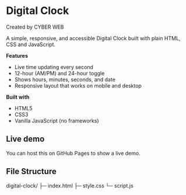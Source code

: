 # Digital Clock
Created by CYBER WEB 

A simple, responsive, and accessible Digital Clock built with plain HTML, CSS and JavaScript.

**Features**
- Live time updating every second
- 12-hour (AM/PM) and 24-hour toggle
- Shows hours, minutes, seconds, and date
- Responsive layout that works on mobile and desktop

**Built with**
- HTML5
- CSS3
- Vanilla JavaScript (no frameworks)

## Live demo
You can host this on GitHub Pages to show a live demo.

## File Structure
digital-clock/
├─ index.html
├─ style.css
└─ script.js

